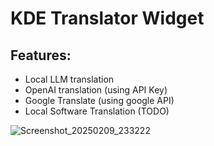 # KDE Translator Widget

## Features:

- Local LLM translation
- OpenAI translation (using API Key)
- Google Translate (using google API)
- Local Software Translation (TODO)

![Screenshot_20250209_233222](https://github.com/user-attachments/assets/b5b3bd15-882f-4cc0-91cc-7d81c452b1cf)
